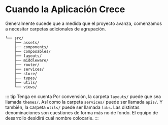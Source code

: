 #  Cuando la Aplicación Crece

Generalmente sucede que a medida que el proyecto avanza, comenzamos a necesitar carpetas adicionales de agrupación.

```sh{5,,6,8,9,10,11}
└── src/
    ├── assets/
    ├── components/
    ├── composables/
    ├── layouts/
    ├── middleware/
    ├── router/
    ├── services/
    ├── store/
    ├── types/
    ├── utils/
    └── views/
```

::: tip Tenga en cuenta
Por convensión, la carpeta `layouts/` puede que sea llamada `themes/`. Así como la carpeta `services/` puede ser llamada `apis/`. Y también, la carpeta `utils/` puede ser llamada `libs`. Las distintas denominaciones son cuestiones de forma más no de fondo. El equipo de desarrollo desidirá cuál nombre colocarle.
:::

